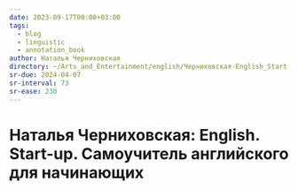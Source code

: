 ```yaml
---
date: 2023-09-17T00:00+03:00
tags:
  - blog
  - linguistic
  - annotation_book
author: Наталья Черниховская
directory: ~/Arts_and_Entertainment/english/Черниховская-English_Start-up/
sr-due: 2024-04-07
sr-interval: 73
sr-ease: 230
---
```


# Наталья Черниховская: English. Start-up. Самоучитель английского для начинающих
